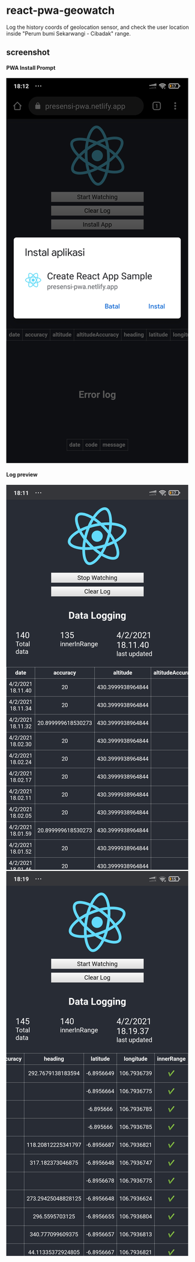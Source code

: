 # react-pwa-geowatch

Log the history coords of geolocation sensor, and check the user location inside "Perum bumi Sekarwangi - Cibadak" range.

## screenshot
#### PWA Install Prompt
![PWA Install Prompt](Screenshot_2021-02-04-18-12-20-169_com.android.chrome.jpg)
#### Log preview
![Log Preview](Screenshot_2021-02-04-18-11-43-061_com.android.chrome.jpg)
![Log Preview 2](Screenshot_2021-02-04-18-19-42-669_com.android.chrome.jpg)
